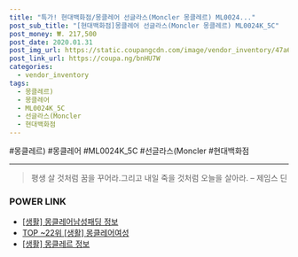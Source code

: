 ```yaml
--- 
title: "특가! 현대백화점/몽클레어 선글라스(Moncler 몽클레르) ML0024..." 
post_sub_title: "[현대백화점]몽클레어 선글라스(Moncler 몽클레르) ML0024K_5C" 
post_money: ₩. 217,500 
post_date: 2020.01.31 
post_img_url: https://static.coupangcdn.com/image/vendor_inventory/47a6/ed1a56e203069cf08ecc701c90e7b1a1da602c04a17b51821354984ec38f.jpg 
post_link_url: https://coupa.ng/bnHU7W 
categories: 
  - vendor_inventory 
tags: 
  - 몽클레르) 
  - 몽클레어 
  - ML0024K_5C 
  - 선글라스(Moncler 
  - 현대백화점 
--- 
```

  #몽클레르) #몽클레어 #ML0024K_5C #선글라스(Moncler #현대백화점 
<hr> 

> 평생 살 것처럼 꿈을 꾸어라.그리고 내일 죽을 것처럼 오늘을 살아라. – 제임스 딘 


### POWER LINK

* <a href="https://blog.naver.com/fash111/221768841726" target="_blank"> [생활] 몽클레어남성패딩 정보 </a>
* <a href="https://blog.naver.com/fasyy4321/221782142168" target="_blank"> TOP ~22위 [생활] 몽클레어여성</a>
* <a href="https://blog.naver.com/santokki14/221769779431" target="_blank"> [생활] 몽클레르 정보 </a>
